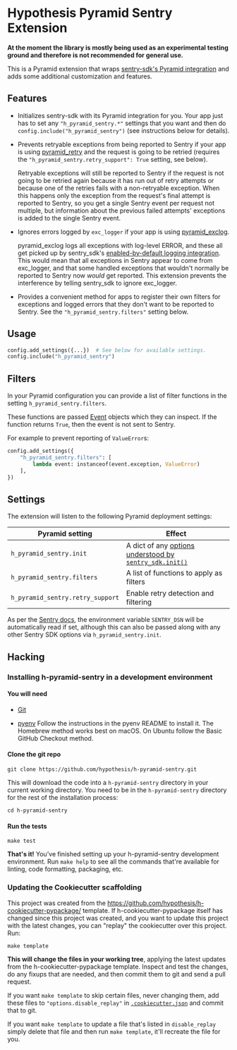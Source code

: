 Hypothesis Pyramid Sentry Extension
===================================

**At the moment the library is mostly being used as an experimental testing
ground and therefore is not recommended for general use.**

This is a Pyramid extension that wraps
[sentry-sdk's Pyramid integration](https://docs.sentry.io/platforms/python/pyramid/)
and adds some additional customization and features.

Features
--------

* Initializes sentry-sdk with its Pyramid integration for you.
  Your app just has to set any `"h_pyramid_sentry.*"` settings that you want
  and then do `config.include("h_pyramid_sentry")` (see instructions below for details).

* Prevents retryable exceptions from being reported to Sentry if your app is using
  [pyramid_retry](http://docs.pylonsproject.org/projects/pyramid-retry/en/latest/)
  and the request is going to be retried
  (requires the `"h_pyramid_sentry.retry_support": True` setting, see below).

  Retryable exceptions will still be reported to Sentry if the request is not
  going to be retried again because it has run out of retry attempts or because
  one of the retries fails with a non-retryable exception. When this happens
  only the exception from the request's final attempt is reported to Sentry, so
  you get a single Sentry event per request not multiple, but information about
  the previous failed attempts' exceptions is added to the single Sentry event.

* Ignores errors logged by `exc_logger` if your app is using
  [pyramid_exclog](https://docs.pylonsproject.org/projects/pyramid_exclog/en/latest/).

  pyramid_exclog logs all exceptions with log-level ERROR, and these all
  get picked up by sentry_sdk's [enabled-by-default logging integration](https://docs.sentry.io/platforms/python/logging/).
  This would mean that all exceptions in Sentry appear to come from
  exc_logger, and that some handled exceptions that wouldn't normally be
  reported to Sentry now _would_ get reported. This extension prevents the
  interference by telling sentry_sdk to ignore exc_logger.

* Provides a convenient method for apps to register their own filters for
  exceptions and logged errors that they don't want to be reported to Sentry.
  See the `"h_pyramid_sentry.filters"` setting below.

Usage
-----

```python
config.add_settings({...})  # See below for available settings.
config.include("h_pyramid_sentry")
```

Filters
-------

In your Pyramid configuration you can provide a list of filter functions in the
setting `h_pyramid_sentry.filters`.

These functions are passed [Event](h_pyramid_sentry/event.py) objects which
they can inspect. If the function returns `True`, then the event is not sent to
Sentry.

For example to prevent reporting of `ValueError`s:

```python
config.add_settings({
    "h_pyramid_sentry.filters": [
        lambda event: instanceof(event.exception, ValueError)
    ],
})
```

Settings
--------

The extension will listen to the following Pyramid deployment settings:

| Pyramid setting        | Effect |
|------------------------|---------------|
| `h_pyramid_sentry.init` | A dict of any [options understood by `sentry_sdk.init()`](https://docs.sentry.io/error-reporting/configuration/?platform=javascript#common-options) |
| `h_pyramid_sentry.filters` | A list of functions to apply as filters |
| `h_pyramid_sentry.retry_support` | Enable retry detection and filtering |

As per the [Sentry docs](https://docs.sentry.io/error-reporting/configuration/?platform=python#dsn), the
environment variable `SENTRY_DSN` will be automatically read if set, although this can
also be passed along with any other Sentry SDK options via `h_pyramid_sentry.init`.

Hacking
-------

### Installing h-pyramid-sentry in a development environment

#### You will need

* [Git](https://git-scm.com/)

* [pyenv](https://github.com/pyenv/pyenv)
  Follow the instructions in the pyenv README to install it.
  The Homebrew method works best on macOS.
  On Ubuntu follow the Basic GitHub Checkout method.

#### Clone the git repo

```terminal
git clone https://github.com/hypothesis/h-pyramid-sentry.git
```

This will download the code into a `h-pyramid-sentry` directory
in your current working directory. You need to be in the
`h-pyramid-sentry` directory for the rest of the installation
process:

```terminal
cd h-pyramid-sentry
```

#### Run the tests

```terminal
make test
```

**That's it!** You’ve finished setting up your h-pyramid-sentry
development environment. Run `make help` to see all the commands that're
available for linting, code formatting, packaging, etc.

### Updating the Cookiecutter scaffolding

This project was created from the
https://github.com/hypothesis/h-cookiecutter-pypackage/ template.
If h-cookiecutter-pypackage itself has changed since this project was created, and
you want to update this project with the latest changes, you can "replay" the
cookiecutter over this project. Run:

```terminal
make template
```

**This will change the files in your working tree**, applying the latest
updates from the h-cookiecutter-pypackage template. Inspect and test the
changes, do any fixups that are needed, and then commit them to git and send a
pull request.

If you want `make template` to skip certain files, never changing them, add
these files to `"options.disable_replay"` in
[`.cookiecutter.json`](.cookiecutter.json) and commit that to git.

If you want `make template` to update a file that's listed in `disable_replay`
simply delete that file and then run `make template`, it'll recreate the file
for you.
